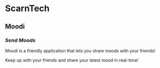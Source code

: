 # ScarnTech

## Moodi ##
### *Send Moods* ###

Moodi is a friendly application that lets you share moods with your friends!

Keep up with your friends and share your latest mood in real-time! 


